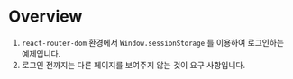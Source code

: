 # Overview

1. `react-router-dom` 환경에서 `Window.sessionStorage` 를 이용하여 로그인하는 예제입니다.
1. 로그인 전까지는 다른 페이지를 보여주지 않는 것이 요구 사항입니다.
